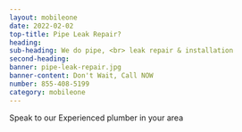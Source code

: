 ```yaml
---
layout: mobileone
date: 2022-02-02
top-title: Pipe Leak Repair?
heading:   
sub-heading: We do pipe, <br> leak repair & installation  
second-heading: 
banner: pipe-leak-repair.jpg
banner-content: Don't Wait, Call NOW
number: 855-408-5199
category: mobileone
---
```


Speak to our Experienced plumber in your area